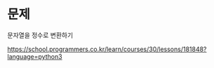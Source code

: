 # 문제

문자열을 정수로 변환하기

https://school.programmers.co.kr/learn/courses/30/lessons/181848?language=python3

